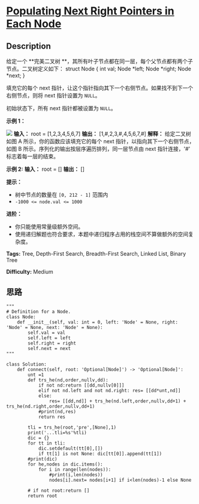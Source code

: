 # [Populating Next Right Pointers in Each Node][title]

## Description

给定一个  **完美二叉树  **，其所有叶子节点都在同一层，每个父节点都有两个子节点。二叉树定义如下：
            struct Node {      int val;      Node *left;      Node *right;      Node *next;    }

填充它的每个 next 指针，让这个指针指向其下一个右侧节点。如果找不到下一个右侧节点，则将 next 指针设置为 `NULL`。

初始状态下，所有 next 指针都被设置为 `NULL`。



**示例 1：**

![](https://assets.leetcode.com/uploads/2019/02/14/116_sample.png)
            **输入：** root = [1,2,3,4,5,6,7]    **输出：** [1,#,2,3,#,4,5,6,7,#]    **解释：** 给定二叉树如图 A 所示，你的函数应该填充它的每个 next 指针，以指向其下一个右侧节点，如图 B 所示。序列化的输出按层序遍历排列，同一层节点由 next 指针连接，'#' 标志着每一层的结束。    

**示例 2:**
            **输入：** root = []    **输出：** []    



**提示：**

  * 树中节点的数量在 `[0, 212 - 1]` 范围内
  * `-1000 <= node.val <= 1000`



**进阶：**

  * 你只能使用常量级额外空间。
  * 使用递归解题也符合要求，本题中递归程序占用的栈空间不算做额外的空间复杂度。


**Tags:** Tree, Depth-First Search, Breadth-First Search, Linked List, Binary Tree

**Difficulty:** Medium

## 思路

``` python3
"""
# Definition for a Node.
class Node:
    def __init__(self, val: int = 0, left: 'Node' = None, right: 'Node' = None, next: 'Node' = None):
        self.val = val
        self.left = left
        self.right = right
        self.next = next
"""

class Solution:
    def connect(self, root: 'Optional[Node]') -> 'Optional[Node]':
        unt =1
        def trs_he(nd,order,nullv,dd):
            if not nd:return [[dd,nullv[0]]]
            elif not nd.left and not nd.right: res= [[dd*unt,nd]]
            else:
                res= [[dd,nd]] + trs_he(nd.left,order,nullv,dd+1) + trs_he(nd.right,order,nullv,dd+1)
            #print(nd,res)
            return res        

        tli = trs_he(root,'pre',[None],1)
        print('...tli=%s'%tli)
        dic = {}
        for tt in tli:
            dic.setdefault(tt[0],[])
            if tt[1] is not None: dic[tt[0]].append(tt[1])
        #print(dic)
        for he,nodes in dic.items():
            for i in range(len(nodes)):
                #print(i,len(nodes))
                nodes[i].next= nodes[i+1] if i<len(nodes)-1 else None

        # if not root:return []
        return root
```

[title]: https://leetcode-cn.com/problems/populating-next-right-pointers-in-each-node
